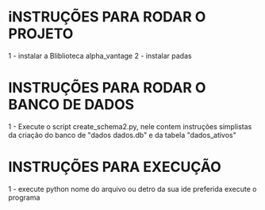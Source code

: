 # iNSTRUÇÕES PARA RODAR O PROJETO

1 - instalar a Bliblioteca alpha_vantage
2 - instalar padas

# INSTRUÇÕES PARA RODAR O BANCO DE DADOS

1 - Execute o script create_schema2.py, 
nele contem instruções simplistas da criação
do banco de "dados dados.db" e da tabela "dados_ativos"

# INSTRUÇÕES PARA EXECUÇÃO

1 - execute python nome do arquivo ou
detro da sua ide preferida execute o programa


